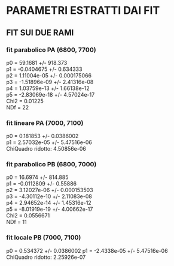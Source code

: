 # PARAMETRI ESTRATTI DAI FIT

## FIT SUI DUE RAMI

### fit parabolico PA (6800, 7700) 

p0 =  59.1681   +/-   918.373       
p1 =  -0.0404675   +/-   0.634333      
p2 =  1.11004e-05   +/-   0.000175066   
p3 = -1.51896e-09   +/-   2.41316e-08   
p4 =  1.03759e-13   +/-   1.66138e-12   
p5 = -2.83069e-18   +/-   4.57024e-17   
Chi2 = 0.01225  
NDf = 22   

### fit lineare PA (7000, 7100)  

p0 = 0.181853  +/-  0.0386002  
p1 = 2.57032e-05  +/-  5.47516e-06  
ChiQuadro ridotto: 4.50856e-06  

### fit parabolico PB (6800, 7000)

p0 = 16.6974   +/-   814.885       
p1 = -0.0112809   +/-   0.55886       
p2 = 3.12027e-06   +/-   0.000153503   
p3 = -4.30112e-10   +/-   2.11083e-08   
p4 =  2.94652e-14   +/-   1.45316e-12   
p5 = -8.01919e-19   +/-   4.00662e-17   
Chi2 = 0.0556671  
NDf = 11  

### fit locale PB (7000, 7100)

p0 = 0.534372  +/-  0.0386002
p1 = -2.4338e-05  +/-  5.47516e-06
ChiQuadro ridotto: 2.25926e-07
